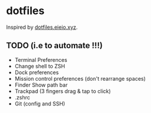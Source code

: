 # dotfiles

Inspired by [dotfiles.eieio.xyz](http://dotfiles.eieio.xyz).

## TODO (i.e to automate !!!)
- Terminal Preferences
- Change shell to ZSH
- Dock preferences
- Mission control preferences (don't rearrange spaces)
- Finder Show path bar
- Trackpad (3 fingers drag & tap to click)
- .zshrc
- Git (config and SSH)

